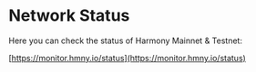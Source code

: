 # Network Status

Here you can check the status of Harmony Mainnet & Testnet:

[https://monitor.hmny.io/status](https://monitor.hmny.io/status)

